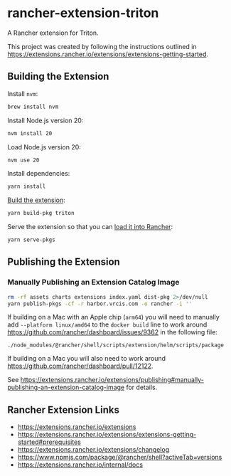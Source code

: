 # rancher-extension-triton
A Rancher extension for Triton.

This project was created by following the instructions outlined in https://extensions.rancher.io/extensions/extensions-getting-started.

## Building the Extension
Install `nvm`:
```bash
brew install nvm
```

Install Node.js version 20:
```bash
nvm install 20
```

Load Node.js version 20:
```bash
nvm use 20
```

Install dependencies:
```bash
yarn install
```

[Build the extension](https://extensions.rancher.io/extensions/extensions-getting-started#building-the-extension):
```bash
yarn build-pkg triton
```

Serve the extension so that you can [load it into Rancher](https://extensions.rancher.io/extensions/extensions-getting-started#test-built-extension-by-doing-a-developer-load):
```bash
yarn serve-pkgs
```

## Publishing the Extension
### Manually Publishing an Extension Catalog Image
```bash
rm -rf assets charts extensions index.yaml dist-pkg 2>/dev/null
yarn publish-pkgs -cf -r harbor.vrcis.com -o rancher -i ''
```
If building on a Mac with an Apple chip (`arm64`) you will need to manually add `--platform linux/amd64` to the `docker build` line to work around https://github.com/rancher/dashboard/issues/9362 in the following file:
```
./node_modules/@rancher/shell/scripts/extension/helm/scripts/package
```
If building on a Mac you will also need to work around https://github.com/rancher/dashboard/pull/12122.

See https://extensions.rancher.io/extensions/publishing#manually-publishing-an-extension-catalog-image for details.

## Rancher Extension Links
- https://extensions.rancher.io/extensions
- https://extensions.rancher.io/extensions/extensions-getting-started#prerequisites
- https://extensions.rancher.io/extensions/changelog
- https://www.npmjs.com/package/@rancher/shell?activeTab=versions
- https://extensions.rancher.io/internal/docs